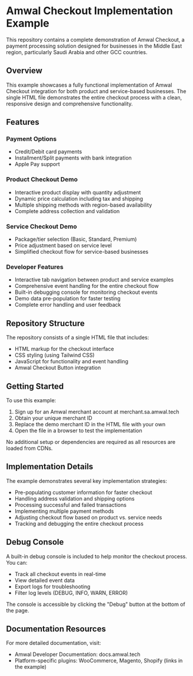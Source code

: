 # Amwal Checkout Implementation Example

This repository contains a complete demonstration of Amwal Checkout, a payment processing solution designed for businesses in the Middle East region, particularly Saudi Arabia and other GCC countries.

## Overview

This example showcases a fully functional implementation of Amwal Checkout integration for both product and service-based businesses. The single HTML file demonstrates the entire checkout process with a clean, responsive design and comprehensive functionality.

## Features

### Payment Options
- Credit/Debit card payments
- Installment/Split payments with bank integration
- Apple Pay support

### Product Checkout Demo
- Interactive product display with quantity adjustment
- Dynamic price calculation including tax and shipping
- Multiple shipping methods with region-based availability
- Complete address collection and validation

### Service Checkout Demo
- Package/tier selection (Basic, Standard, Premium)
- Price adjustment based on service level
- Simplified checkout flow for service-based businesses

### Developer Features
- Interactive tab navigation between product and service examples
- Comprehensive event handling for the entire checkout flow
- Built-in debugging console for monitoring checkout events
- Demo data pre-population for faster testing
- Complete error handling and user feedback

## Repository Structure

The repository consists of a single HTML file that includes:
- HTML markup for the checkout interface
- CSS styling (using Tailwind CSS)
- JavaScript for functionality and event handling
- Amwal Checkout Button integration

## Getting Started

To use this example:

1. Sign up for an Amwal merchant account at merchant.sa.amwal.tech
2. Obtain your unique merchant ID
3. Replace the demo merchant ID in the HTML file with your own
4. Open the file in a browser to test the implementation

No additional setup or dependencies are required as all resources are loaded from CDNs.

## Implementation Details

The example demonstrates several key implementation strategies:

- Pre-populating customer information for faster checkout
- Handling address validation and shipping options
- Processing successful and failed transactions
- Implementing multiple payment methods
- Adjusting checkout flow based on product vs. service needs
- Tracking and debugging the entire checkout process

## Debug Console

A built-in debug console is included to help monitor the checkout process. You can:
- Track all checkout events in real-time
- View detailed event data
- Export logs for troubleshooting
- Filter log levels (DEBUG, INFO, WARN, ERROR)

The console is accessible by clicking the "Debug" button at the bottom of the page.

## Documentation Resources

For more detailed documentation, visit:
- Amwal Developer Documentation: docs.amwal.tech
- Platform-specific plugins: WooCommerce, Magento, Shopify (links in the example)
